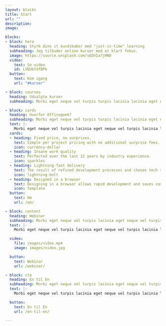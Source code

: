 ```yaml
---
layout: blocks
title: Start
url: ""
description: 
image: 

blocks:
- block: hero
  heading: Styrk dine it kundskaber med "just-in-time" learning
  subheading: Jeg tilbuder online kurser med et klart fokus.
  image: https://source.unsplash.com/vEDVIa7jHN0
  video:
    text: Se video
    id: LVDUbfdfBPk
  button:
    text: Kom igang
    url: "#kurser"

- block: courses
  heading: Udvalgte kurser
  subheading: Morbi eget neque vel turpis turpis lacinia lacinia eget neque vel turpis lacinia eget neque vel turpis lacinia.

- block: cards
  heading: Hvorfor Officegeek?
  subheading: Morbi eget neque vel turpis turpis lacinia lacinia eget neque vel turpis lacinia eget neque vel turpis lacinia.
  text: |-
    Morbi eget neque vel turpis lacinia eget neque vel turpis lacinia lacinia eget neque vel turpis lacinia eget neque vel turpis lacinia. Morbi eget neque vel turpis lacinia eget neque vel turpis lacinia lacinia eget neque vel turpis lacinia eget neque vel turpis lacinia. Morbi eget neque vel turpis lacinia eget neque vel turpis lacinia lacinia eget neque vel turpis lacinia eget neque vel turpis lacinia. Morbi eget neque vel turpis lacinia eget neque vel turpis lacinia lacinia eget neque vel turpis lacinia eget neque vel turpis lacinia.
  cards:
  - heading: Fixed price, no surprises.
    text: Simple per project pricing with no additional surprise fees. 
    icon: currency-dollar
  - heading: Insane work quality
    text: Perfected over the last 12 years by industry experience.
    icon: sparkles
  - heading: Lightning-fast delivery
    text: The result of refined development processes and chosen tech stack.
    icon: lightning-bolt
  - heading: Designed in a browser
    text: Designing in a browser allows rapid development and saves cost.
    icon: template
  button:
    text: Om
    url: /om/

- block: content
  heading: Webinar
  subheading: Morbi eget neque vel turpis lacinia eget neque vel turpis lacinia eget neque vel turpis lacinia eget neque vel turpis lacinia 
  text: |-
    Morbi eget neque vel turpis lacinia eget neque vel turpis lacinia lacinia eget neque vel turpis lacinia eget neque vel turpis lacinia. Morbi eget neque vel turpis lacinia eget neque vel turpis lacinia lacinia eget neque vel turpis lacinia eget neque vel turpis lacinia. Morbi eget neque vel turpis lacinia eget neque vel turpis lacinia lacinia eget neque vel turpis lacinia eget neque vel turpis laciniat neque vel turpis lacinia eget neque vel turpis lacinia lacinia eget. 

  video:
    file: images/video.mp4
    image: images/video.jpg

  button:
    text: Webinar
    url: /webinar/

- block: cta
  heading: En til En
  subheading: Morbi eget neque vel turpis lacinia eget neque vel turpis lacinia eget neque vel turpis lacinia eget neque vel turpis lacinia 
  text: |-
    Morbi eget neque vel turpis lacinia eget neque vel turpis lacinia lacinia eget neque vel turpis lacinia eget neque vel turpis lacinia. Morbi eget neque vel turpis lacinia eget neque vel turpis lacinia lacinia eget neque vel turpis lacinia eget neque vel turpis lacinia. Morbi eget neque vel turpis lacinia eget neque vel turpis lacinia lacinia eget neque vel turpis lacinia eget neque vel turpis laciniat neque vel turpis lacinia eget nequeet. 

  button:
    text: En til En
    url: /en-til-en/

---
```


